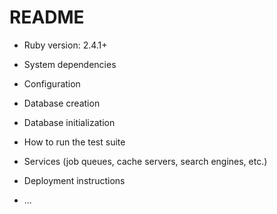 # README

* Ruby version: 2.4.1+

* System dependencies

* Configuration

* Database creation

* Database initialization

* How to run the test suite

* Services (job queues, cache servers, search engines, etc.)

* Deployment instructions

* ...
